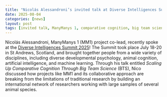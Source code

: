 ```yaml
---
title: "Nicolás Alessandroni’s invited talk at Diverse Intelligences Summit 2025"
date: 2025-08-04
categories: [news]
layout: post
tags: [invited talk, ManyManys 1, comparative cognition, big team science]
---
```


<div style="text-align: center;">
</div>

Nicolás Alessandroni, ManyManys 1 (MM1) project co-lead, recently spoke at the [Diverse Intelligences Summit 2025](https://www.youtube.com/watch?v=oWYVfmmUQhE)! The Summit took place July 18-20 in St Andrews, Scotland, and brought together people from a wide variety of disciplines, including diverse developmental psychology, animal cognition, artificial intelligence, and machine learning. Through his talk entitled *Scaling Up Comparative Cognition Through Big Team Science* (BTS), Nico discussed how projects like MM1 and its collaborative approach are breaking from the limitations of traditional research by building an international network of researchers working with large samples of several animal species.
